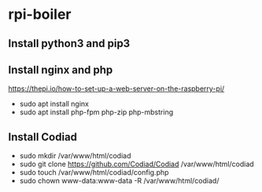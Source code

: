 # rpi-boiler

## Install python3 and pip3

## Install nginx and php
https://thepi.io/how-to-set-up-a-web-server-on-the-raspberry-pi/  
- sudo apt install nginx  
- sudo apt install php-fpm php-zip php-mbstring  

## Install Codiad
- sudo mkdir /var/www/html/codiad
- sudo git clone https://github.com/Codiad/Codiad /var/www/html/codiad  
- sudo touch /var/www/html/codiad/config.php  
- sudo chown www-data:www-data -R /var/www/html/codiad/  
